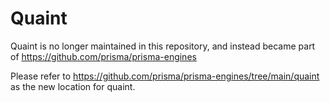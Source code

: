 # Quaint

Quaint is no longer maintained in this repository, and instead became part of https://github.com/prisma/prisma-engines

Please refer to https://github.com/prisma/prisma-engines/tree/main/quaint as the new location for quaint.